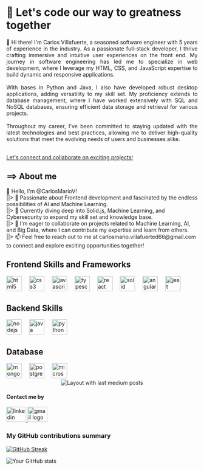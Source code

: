 <link rel="stylesheet" href="./readme.css" />
<link rel="preconnect" href="https://fonts.googleapis.com">
<link rel="preconnect" href="https://fonts.gstatic.com" crossorigin>
<link href="https://fonts.googleapis.com/css2?family=Fira+Code:wght@300..700&display=swap" rel="stylesheet">

<h1 align="left">🚀 Let's code our way to greatness together</h1>

<p align="justify">👋 Hi there! I'm Carlos Villafuerte, a seasoned software engineer with 5 years of experience in the industry. As a passionate full-stack developer, I thrive crafting immersive and intuitive user experiences on the front end. My journey in software engineering has led me to specialize in web development, where I leverage my HTML, CSS, and JavaScript expertise to build dynamic and responsive applications.<br><br>With bases in Python and Java, I also have developed robust desktop applications, adding versatility to my skill set. My proficiency extends to database management, where I have worked extensively with SQL and NoSQL databases, ensuring efficient data storage and retrieval for various projects.<br><br>Throughout my career, I've been committed to staying updated with the latest technologies and best practices, allowing me to deliver high-quality solutions that meet the evolving needs of users and businesses alike.<br><br></p> <a href= "mailto:carlomario.villafuerted66@email.com">Let's connect and collaborate on exciting projects!</a>

<h2 align="left">==> About me</h2>

<p align="left">👋 Hello, I'm @CarlosMarioV! <br>
||> 👀 Passionate about Frontend development and fascinated by the endless possibilities of AI and Machine Learning. <br>
||> 🌱 Currently diving deep into Solid.js, Machine Learning, and Cybersecurity to expand my skill set and knowledge base. <br>
||> 💞️ I'm eager to collaborate on projects related to Machine Learning, AI, and Big Data, where I can contribute my expertise and learn from others. <br>
||> 📫 Feel free to reach out to me at carlosmario.villafuerted66@gmail.com to connect and explore exciting opportunities together!</p>

<h2 align="left">Frontend Skills and Frameworks</h2>

<div align="left">
  <img src="https://cdn.jsdelivr.net/gh/devicons/devicon/icons/html5/html5-original.svg" height="40" alt="html5 logo"  />
  <img width="12" />
  <img src="https://cdn.jsdelivr.net/gh/devicons/devicon/icons/css3/css3-original.svg" height="40" alt="css3 logo"  />
  <img width="12" />
  <img src="https://cdn.jsdelivr.net/gh/devicons/devicon/icons/javascript/javascript-original.svg" height="40" alt="javascript logo"  />
  <img width="12" />
  <img title="Learning" src="https://cdn.jsdelivr.net/gh/devicons/devicon/icons/typescript/typescript-original.svg" height="40" alt="typescript logo"  />
  <img width="12" />
  <img title="With Strong foundations, but continue learning" src="https://cdn.jsdelivr.net/gh/devicons/devicon/icons/react/react-original.svg" height="40" alt="react logo"  />
  <img width="12" />
  <img ttle="Learning" src="https://skillicons.dev/icons?i=solidjs" height="40" alt="solid logo"  />
  <img width="12" />
  <img title="Deprecated: But with foundations" src="https://cdn.jsdelivr.net/gh/devicons/devicon/icons/angularjs/angularjs-original.svg" height="40" alt="angularjs logo"  />
  <img width="12" />
  <img src="https://cdn.jsdelivr.net/gh/devicons/devicon/icons/jest/jest-plain.svg" height="40" alt="jest logo"  />
</div>

<h2 align="left">Backend Skills</h2>

<div align="left">
  <img src="https://cdn.jsdelivr.net/gh/devicons/devicon/icons/nodejs/nodejs-original.svg" height="40" alt="nodejs logo"  />
  <img width="12" />
  <img src="https://cdn.jsdelivr.net/gh/devicons/devicon/icons/java/java-original.svg" height="40" alt="java logo"  />
  <img width="12" />
  <img src="https://cdn.jsdelivr.net/gh/devicons/devicon/icons/python/python-original.svg" height="40" alt="python logo"  />
</div>

<h2 align="left">Database</h2>

<div align="left">
  <img src="https://cdn.jsdelivr.net/gh/devicons/devicon/icons/mongodb/mongodb-original.svg" height="40" alt="mongodb logo"  />
  <img width="12" />
  <img src="https://cdn.jsdelivr.net/gh/devicons/devicon/icons/postgresql/postgresql-original.svg" height="40" alt="postgresql logo"  />
  <img width="12" />
  <img src="https://cdn.jsdelivr.net/gh/devicons/devicon/icons/microsoftsqlserver/microsoftsqlserver-plain.svg" height="40" alt="microsoftsqlserver logo"  />
</div>


<div align="center">
  <img src="https://github-read-medium-git-main.pahlevikun.vercel.app/latest?limit=4&username=CarlosMarioV&theme=dark" alt="Layout with last medium posts"  />
</div>

<h4 align="left">Contact me by </h4>

<div align="left">
  <a href="https://www.linkedin.com/in/carlosmariovillafuerte/" target="_blank">
    <img src="https://raw.githubusercontent.com/maurodesouza/profile-readme-generator/master/src/assets/icons/social/linkedin/default.svg" width="52" height="40" alt="linkedin logo"  />
  </a>
  <a href="carlosmario.villafuerted66@gmail.com" target="_blank">
    <img src="https://raw.githubusercontent.com/maurodesouza/profile-readme-generator/master/src/assets/icons/social/gmail/default.svg" width="52" height="40" alt="gmail logo"  />
  </a>
</div>

<h3>My GitHub contributions summary</h3>

[![GitHub Streak](https://github-readme-streak-stats.herokuapp.com?user=CarlosMarioV&theme=dark&ring=fb4362&file=fb4362&currStreakNum=fb4362&currStreakLabel=fb4362&hide_border=true)](https://git.io/streak-stats)

![Your GitHub stats](https://github-readme-stats.vercel.app/api?username=CarlosMarioV&hide_border=true&show_icons=true&bg_color=151515&title_color=fb4362&icon_color=fb4362&text_bold=false&text_color=9e9e9e)

###
<!---
CarlosMarioV/CarlosMarioV is a ✨ special ✨ repository because its `README.md` (this file) appears on your GitHub profile.
You can click the Preview link to take a look at your changes.
--->
